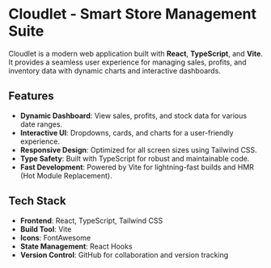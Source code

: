 # Cloudlet - Smart Store Management Suite

Cloudlet is a modern web application built with **React**, **TypeScript**, and **Vite**. It provides a seamless user experience for managing sales, profits, and inventory data with dynamic charts and interactive dashboards.

## Features

- **Dynamic Dashboard**: View sales, profits, and stock data for various date ranges.
- **Interactive UI**: Dropdowns, cards, and charts for a user-friendly experience.
- **Responsive Design**: Optimized for all screen sizes using Tailwind CSS.
- **Type Safety**: Built with TypeScript for robust and maintainable code.
- **Fast Development**: Powered by Vite for lightning-fast builds and HMR (Hot Module Replacement).

## Tech Stack

- **Frontend**: React, TypeScript, Tailwind CSS
- **Build Tool**: Vite
- **Icons**: FontAwesome
- **State Management**: React Hooks
- **Version Control**: GitHub for collaboration and version tracking

